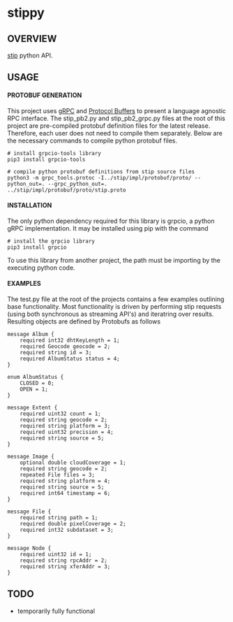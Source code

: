 # stippy
## OVERVIEW
[stip](https://github.com/hamersaw/stip) python API.

## USAGE
#### PROTOBUF GENERATION
This project uses [gRPC](https://grpc.io/) and [Protocol Buffers](https://developers.google.com/protocol-buffers/) to present a language agnostic RPC interface. The stip_pb2.py and stip_pb2_grpc.py files at the root of this project are pre-compiled protobuf definition files for the latest release. Therefore, each user does not need to compile them separately. Below are the necessary commands to compile python protobuf files.

    # install grpcio-tools library
    pip3 install grpcio-tools

    # compile python protobuf definitions from stip source files
    python3 -m grpc_tools.protoc -I../stip/impl/protobuf/proto/ --python_out=. --grpc_python_out=. ../stip/impl/protobuf/proto/stip.proto
#### INSTALLATION
The only python dependency required for this library is grpcio, a python gRPC implementation. It may be installed using pip with the command

    # install the grpcio library
    pip3 install grpcio

To use this library from another project, the path must be importing by the executing python code.
#### EXAMPLES
The test.py file at the root of the projects contains a few examples outlining base functionality. Most functionality is driven by performing stip requests (using both synchronous as streaming API's) and iteratring over results. Resulting objects are defined by Protobufs as follows

    message Album {
        required int32 dhtKeyLength = 1;
        required Geocode geocode = 2;
        required string id = 3;
        required AlbumStatus status = 4;
    }

    enum AlbumStatus {
        CLOSED = 0;
        OPEN = 1;
    }

    message Extent {
        required uint32 count = 1;
        required string geocode = 2;
        required string platform = 3;
        required uint32 precision = 4;
        required string source = 5;
    }

    message Image {
        optional double cloudCoverage = 1;
        required string geocode = 2;
        repeated File files = 3;
        required string platform = 4;
        required string source = 5;
        required int64 timestamp = 6;
    }

    message File {
        required string path = 1;
        required double pixelCoverage = 2;
        required int32 subdataset = 3;
    }

    message Node {
        required uint32 id = 1;
        required string rpcAddr = 2;
        required string xferAddr = 3;
    }

## TODO
- temporarily fully functional
